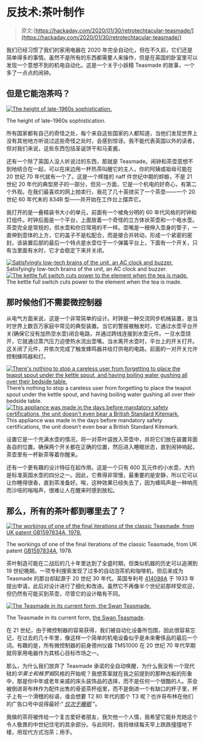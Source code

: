 # 反技术:茶叶制作

> 原文:[https://hackaday.com/2020/01/30/retrotechtacular-teasmade/](https://hackaday.com/2020/01/30/retrotechtacular-teasmade/)

我们已经习惯了我们的家用电器在 2020 年完全自动化，但在不久前，它们还是简单得多的事情。虽然不是所有的东西都需要人来操作，但是在英国的卧室里可以发现一个意想不到的机电自动化。这是一个关于小妖精 Teasmade 的故事，一个多了一点点的闹钟。

## 但是它能泡茶吗？

[![The height of late-1960s sophistication.](../Images/3eb30b8d875893a6d25a8125ec8b2bee.png)](https://hackaday.com/wp-content/uploads/2020/01/teasmade-front.jpg)

The height of late-1960s sophistication.

所有国家都有自己的奇怪之处，每个来自这些国家的人都知道，当他们发现世界上没有其他地方听说过这些奇怪之处时，会感到惊讶。我不能代表英国以外的读者，但对我们来说，这些东西包括圣诞饼干和马麦酱。

还有一个除了英国人没人听说过的东西，那就是 Teasmade。闹钟和茶壶意想不到地结合在一起，可以在床边用一杯热茶叫醒它的主人，你的阿姨或祖母可能在 20 世纪 70 年代就有一个了。这是一个辉煌的 naff 件世纪中期的蜉蝣，不是 21 世纪 20 年代的典型房子的一部分，但另一方面，它是一个机电的好奇心，有第二个外观。在我们最喜欢的网上拍卖行，我花了几十英镑买了一个茶壶——一个 20 世纪 60 年代末的 834B 型——并开始在工作台上摆弄它。

我打开的是一叠精装书大小的单元，前面有一个棱角分明的 60 年代风格的时钟和灯组件。时钟后面是一个平台，上面放着一个奇怪的立方体状茶壶和一个电水壶。茶壶完全是常规的，但水壶和你日常用的不一样。壶嘴是一根伸入壶身的管子，一直伸到壶体的上方，它的盖子不是松配合，而是接合并转动，形成一个紧密的密封。该装置后部的最后一个特点是水壶位于一个弹簧平台上，下面有一个开关，只有当里面有水时，它才会稳定下来并关闭。

 [![Satisfyingly low-tech brains of the unit, an AC clock and buzzer.](../Images/d6a6126027562cf2fa9e4497e552d727.png "teasmade-clock-works")](https://hackaday.com/2020/01/30/retrotechtacular-teasmade/teasmade-clock-works/) Satisfyingly low-tech brains of the unit, an AC clock and buzzer. [![The kettle full switch cuts power to the element when the tea is made.](../Images/52bf4fbc45891b7908c2d8e286299a44.png "teasmade-kettle-switch")](https://hackaday.com/2020/01/30/retrotechtacular-teasmade/teasmade-kettle-switch/) The kettle full switch cuts power to the element when the tea is made.

## 那时候他们不需要微控制器

从电气方面来说，这是一个非常简单的设计。时钟是一种交流同步机械装置，是当时世界上数百万家庭中常见的典型装置。当它的警报被触发时，它通过水壶平台开关(确保它没有加热空水壶)闭合电路，并通过跨线连接到水壶元件。一旦水壶烧开，它就通过蒸汽压力迫使热水流出壶嘴。当水离开水壶时，平台上的开关打开。这关闭了元件，并依次完成了触发蜂鸣器并给灯供电的电路。前面的一对开关允许控制蜂鸣器和灯。

 [![There's nothing to stop a careless user from forgetting to place the teapot spout under the kettle spout, and having boiling water gushing all over their bedside table.](../Images/1dc3f4d41422bb5e7a0b44d98ec1ec9a.png "teasmade-kettle-spout")](https://hackaday.com/2020/01/30/retrotechtacular-teasmade/teasmade-kettle-spout/) There’s nothing to stop a careless user from forgetting to place the teapot spout under the kettle spout, and having boiling water gushing all over their bedside table. [![This appliance was made in the days before mandatory safety certifications, the unit doesn't even bear a British Standard Kitemark.](../Images/4772705ab0f4b66550eace6ac6ff619b.png "teasmade-nameplate")](https://hackaday.com/2020/01/30/retrotechtacular-teasmade/teasmade-nameplate/) This appliance was made in the days before mandatory safety certifications, the unit doesn’t even bear a British Standard Kitemark.

设置它是一个充满水壶的情况，将一对茶叶袋放入茶壶中，并将它们放在装置背面各自的位置。确保两个开关都在正确的位置，然后进入睡眠状态，直到闹钟响起，茶壶里有一杯新茶等着你醒来。

还有一个更有趣的设计特征在起作用。这是一个只有 600 瓦元件的小水壶，大约是标准英国水壶的四分之一。因此，它煮得非常慢，最重要的是安静，所以它可以让你睡得很香，直到茶准备好。唉，这种效果已经失去了，因为蜂鸣声是一种响亮而沙哑的嗡嗡声，很难让人在醒来时感到放松。

## 那么，所有的茶叶都到哪里去了？

[![The workings of one of the final iterations of the classic Teasmade, from UK patent GB1597834A, 1978.](../Images/6853942e65380a07ca4d1ad531daed3a.png)](https://hackaday.com/wp-content/uploads/2020/01/teasmade-patent-1-rethemed.jpg)

The workings of one of the final iterations of the classic Teasmade, from UK patent [GB1597834A](https://patents.google.com/patent/GB1597834A/), 1978.

茶叶制造可能在二战后的几十年里达到了全盛时期，但类似机器的历史可以追溯到 19 世纪晚期。一项专利搜索发现了过多的自动泡茶机和咖啡机，但后来成为 Teasmade 的那台却起源于 20 世纪 30 年代。英国专利号 [414088A](https://patents.google.com/patent/GB414088A/) 于 1933 年提出申请，此后对设计进行了细化和改进。虽然它不再像半个世纪前那样受欢迎，但仍然有可能买到茶壶，尽管它的设计略有不同。

[![The Teasmade in its current form, the Swan Teasmade.](../Images/9fbef77177da9ba5536c310640fe1bd7.png)](https://hackaday.com/wp-content/uploads/2020/01/swan-teasmade.jpg)

The Teasmade in its current form, [the Swan Teasmade](https://shop.swan-brand.co.uk/products/swan-teasmade-1).

在 21 世纪，由于微控制器的容易获得，我们被自动化设备所包围，因此很容易忘记，在过去的几十年里，像这样一个简单的机电设备似乎是未来奢侈品的最后一个词。有趣的是，所有微控制器的前身德州仪器 TMS1000 在 20 世纪 70 年代早期就将家用电器作为其核心目标市场之一。

那么，为什么我们放弃了 Teasmade 承诺的全自动唤醒，为什么我没有一个现代硅的*华莱士和格罗姆*风格的开始呢？我想答案就在我之前提到的那种古板的形象中，那是你中年或老年亲戚的床头装饰品的选择，而不是任何一个很酷的人。茶会被倒进哥布林作为配件出售的骨瓷茶杯组里，而不是倒进一个有缺口的杯子里，杯子上有一个滑稽的标语，谁会想要 T2 80 年代的那个 T3 呢？也许哥布林在他们的广告口号中说得最好:“ [*仅次于睡眠*](https://www.youtube.com/watch?v=rXG8t7iP01U) ”。

我做的茶将被传给一个复古爱好者朋友，我欠他一个人情，我希望它能补充她这个令人敬畏的中世纪住宅的其余部分。与此同时，我将继续每天早上跌跌撞撞地下楼，用现代方式泡茶；用手。